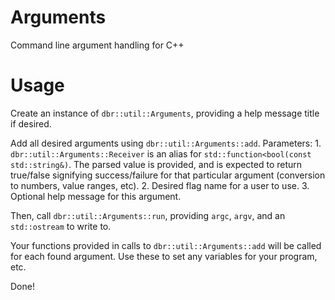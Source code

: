 # Arguments
Command line argument handling for C++

# Usage
Create an instance of ```dbr::util::Arguments```, providing a help message title if desired.

Add all desired arguments using ```dbr::util::Arguments::add```.
	Parameters:
	1. ```dbr::util::Arguments::Receiver``` is an alias for ```std::function<bool(const std::string&)```. The parsed value is provided, and is expected to return true/false signifying success/failure for that particular argument (conversion to numbers, value ranges, etc).
	2. Desired flag name for a user to use.
	3. Optional help message for this argument.

Then, call ```dbr::util::Arguments::run```, providing ```argc```, ```argv```, and an ```std::ostream``` to write to.

Your functions provided in calls to ```dbr::util::Arguments::add``` will be called for each found argument. Use these to set any variables for your program, etc.

Done!
